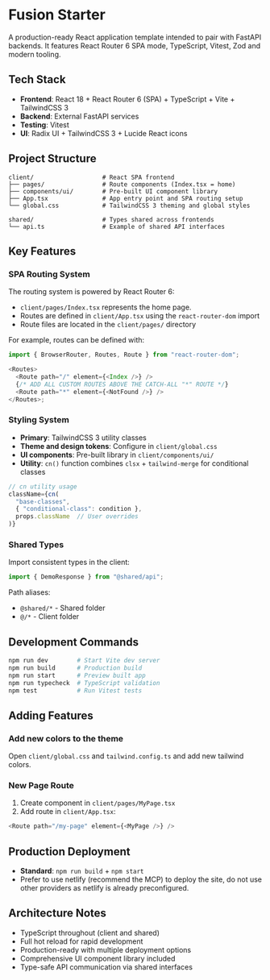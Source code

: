 # Fusion Starter

A production-ready React application template intended to pair with FastAPI backends. It features React Router 6 SPA mode, TypeScript, Vitest, Zod and modern tooling.

## Tech Stack

- **Frontend**: React 18 + React Router 6 (SPA) + TypeScript + Vite + TailwindCSS 3
- **Backend**: External FastAPI services
- **Testing**: Vitest
- **UI**: Radix UI + TailwindCSS 3 + Lucide React icons

## Project Structure

```
client/                   # React SPA frontend
├── pages/                # Route components (Index.tsx = home)
├── components/ui/        # Pre-built UI component library
├── App.tsx               # App entry point and SPA routing setup
└── global.css            # TailwindCSS 3 theming and global styles

shared/                   # Types shared across frontends
└── api.ts                # Example of shared API interfaces
```

## Key Features

### SPA Routing System

The routing system is powered by React Router 6:

- `client/pages/Index.tsx` represents the home page.
- Routes are defined in `client/App.tsx` using the `react-router-dom` import
- Route files are located in the `client/pages/` directory

For example, routes can be defined with:

```typescript
import { BrowserRouter, Routes, Route } from "react-router-dom";

<Routes>
  <Route path="/" element={<Index />} />
  {/* ADD ALL CUSTOM ROUTES ABOVE THE CATCH-ALL "*" ROUTE */}
  <Route path="*" element={<NotFound />} />
</Routes>;
```

### Styling System

- **Primary**: TailwindCSS 3 utility classes
- **Theme and design tokens**: Configure in `client/global.css`
- **UI components**: Pre-built library in `client/components/ui/`
- **Utility**: `cn()` function combines `clsx` + `tailwind-merge` for conditional classes

```typescript
// cn utility usage
className={cn(
  "base-classes",
  { "conditional-class": condition },
  props.className  // User overrides
)}
```

### Shared Types

Import consistent types in the client:
```typescript
import { DemoResponse } from "@shared/api";
```

Path aliases:
- `@shared/*` - Shared folder
- `@/*` - Client folder

## Development Commands

```bash
npm run dev        # Start Vite dev server
npm run build      # Production build
npm run start      # Preview built app
npm run typecheck  # TypeScript validation
npm test           # Run Vitest tests
```

## Adding Features

### Add new colors to the theme

Open `client/global.css` and `tailwind.config.ts` and add new tailwind colors.

### New Page Route
1. Create component in `client/pages/MyPage.tsx`
2. Add route in `client/App.tsx`:
```typescript
<Route path="/my-page" element={<MyPage />} />
```

## Production Deployment

- **Standard**: `npm run build` + `npm start`
- Prefer to use netlify (recommend the MCP) to deploy the site, do not use other providers as netlify is already preconfigured.

## Architecture Notes

- TypeScript throughout (client and shared)
- Full hot reload for rapid development
- Production-ready with multiple deployment options
- Comprehensive UI component library included
- Type-safe API communication via shared interfaces
